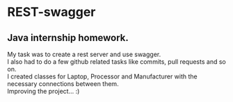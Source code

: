 # REST-swagger
## Java internship homework.
My task was to create a rest server and use swagger. </br>
I also had to do a few github related tasks like commits, pull requests and so on. </br>
I created classes for Laptop, Processor and Manufacturer with the necessary connections between them. </br>
Improving the project... :)
